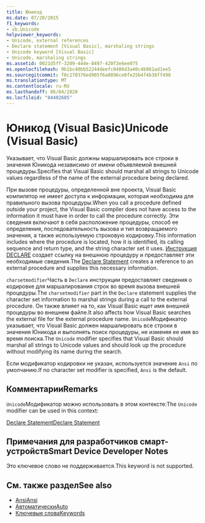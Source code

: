 ```yaml
---
title: Юникод
ms.date: 07/20/2015
f1_keywords:
- vb.Unicode
helpviewer_keywords:
- Unicode, external references
- Declare statement [Visual Basic], marshaling strings
- Unicode keyword [Visual Basic]
- Unicode, marshaling strings
ms.assetid: 0021d5ff-3209-444e-8497-420f3e6ee075
ms.openlocfilehash: 9b1bc40bb52244deefc0486d3a40c4b961ad1ee5
ms.sourcegitcommit: f8c270376ed905f6a8896ce0fe25b4f4b38ff498
ms.translationtype: MT
ms.contentlocale: ru-RU
ms.lasthandoff: 06/04/2020
ms.locfileid: "84402685"
---
```

# <a name="unicode-visual-basic"></a><span data-ttu-id="57694-102">Юникод (Visual Basic)</span><span class="sxs-lookup"><span data-stu-id="57694-102">Unicode (Visual Basic)</span></span>
<span data-ttu-id="57694-103">Указывает, что Visual Basic должны маршалировать все строки в значения Юникода независимо от имени объявляемой внешней процедуры.</span><span class="sxs-lookup"><span data-stu-id="57694-103">Specifies that Visual Basic should marshal all strings to Unicode values regardless of the name of the external procedure being declared.</span></span>  
  
 <span data-ttu-id="57694-104">При вызове процедуры, определенной вне проекта, Visual Basic компилятор не имеет доступа к информации, которая необходима для правильного вызова процедуры.</span><span class="sxs-lookup"><span data-stu-id="57694-104">When you call a procedure defined outside your project, the Visual Basic compiler does not have access to the information it must have in order to call the procedure correctly.</span></span> <span data-ttu-id="57694-105">Эти сведения включают в себя расположение процедуры, способ ее определения, последовательность вызова и тип возвращаемого значения, а также используемую строковую кодировку.</span><span class="sxs-lookup"><span data-stu-id="57694-105">This information includes where the procedure is located, how it is identified, its calling sequence and return type, and the string character set it uses.</span></span> <span data-ttu-id="57694-106">[Инструкция DECLARE](../statements/declare-statement.md) создает ссылку на внешнюю процедуру и предоставляет эти необходимые сведения.</span><span class="sxs-lookup"><span data-stu-id="57694-106">The [Declare Statement](../statements/declare-statement.md) creates a reference to an external procedure and supplies this necessary information.</span></span>  
  
 <span data-ttu-id="57694-107">`charsetmodifier`Часть в `Declare` инструкции предоставляет сведения о кодировке для маршалирования строк во время вызова внешней процедуры.</span><span class="sxs-lookup"><span data-stu-id="57694-107">The `charsetmodifier` part in the `Declare` statement supplies the character set information to marshal strings during a call to the external procedure.</span></span> <span data-ttu-id="57694-108">Он также влияет на то, как Visual Basic ищет имя внешней процедуры во внешнем файле.</span><span class="sxs-lookup"><span data-stu-id="57694-108">It also affects how Visual Basic searches the external file for the external procedure name.</span></span> <span data-ttu-id="57694-109">`Unicode`Модификатор указывает, что Visual Basic должен маршалировать все строки в значения Юникода и выполнять поиск процедуры, не изменяя ее имя во время поиска.</span><span class="sxs-lookup"><span data-stu-id="57694-109">The `Unicode` modifier specifies that Visual Basic should marshal all strings to Unicode values and should look up the procedure without modifying its name during the search.</span></span>  
  
 <span data-ttu-id="57694-110">Если модификатор кодировки не указан, используется значение `Ansi` по умолчанию.</span><span class="sxs-lookup"><span data-stu-id="57694-110">If no character set modifier is specified, `Ansi` is the default.</span></span>  
  
## <a name="remarks"></a><span data-ttu-id="57694-111">Комментарии</span><span class="sxs-lookup"><span data-stu-id="57694-111">Remarks</span></span>  
 <span data-ttu-id="57694-112">`Unicode`Модификатор можно использовать в этом контексте:</span><span class="sxs-lookup"><span data-stu-id="57694-112">The `Unicode` modifier can be used in this context:</span></span>  
  
 [<span data-ttu-id="57694-113">Declare Statement</span><span class="sxs-lookup"><span data-stu-id="57694-113">Declare Statement</span></span>](../statements/declare-statement.md)  
  
## <a name="smart-device-developer-notes"></a><span data-ttu-id="57694-114">Примечания для разработчиков смарт-устройств</span><span class="sxs-lookup"><span data-stu-id="57694-114">Smart Device Developer Notes</span></span>  
 <span data-ttu-id="57694-115">Это ключевое слово не поддерживается.</span><span class="sxs-lookup"><span data-stu-id="57694-115">This keyword is not supported.</span></span>  
  
## <a name="see-also"></a><span data-ttu-id="57694-116">См. также раздел</span><span class="sxs-lookup"><span data-stu-id="57694-116">See also</span></span>

- [<span data-ttu-id="57694-117">Ansi</span><span class="sxs-lookup"><span data-stu-id="57694-117">Ansi</span></span>](ansi.md)
- [<span data-ttu-id="57694-118">Автоматически</span><span class="sxs-lookup"><span data-stu-id="57694-118">Auto</span></span>](auto.md)
- [<span data-ttu-id="57694-119">Ключевые слова</span><span class="sxs-lookup"><span data-stu-id="57694-119">Keywords</span></span>](../keywords/index.md)
